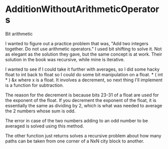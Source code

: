 # AdditionWithoutArithmeticOperators
Bit arithmetic

I wanted to figure out a practice problem that was, "Add two integers together. Do not use arithmetic operators." I used bit shifting to solve
it. Not as elegant as the solution they gave, but the same concept is at work. Their solution in the book was recursive, while mine is iterative.

I wanted to see if I could take it further with averages, so I did some hacky float to int back to float so I could
do some bit manipulation on a float. * ( int * ) &x where x is a float. It involves a decrement, so next thing I'll implement is a function for subtraction. 

The reason for the decrement is because bits 23-31 of a float are used for the exponent of the float. If you decrement the exponent of the float, it is essentially the same as dividing by 2, which is what was needed to average the 2 numbers whose sum is odd.

The error in case of the two numbers adding to an odd number to be averaged is solved using this method. 

The other function just returns solves a recursive problem about
how many paths can be taken from one corner of a NxN city block to another.
